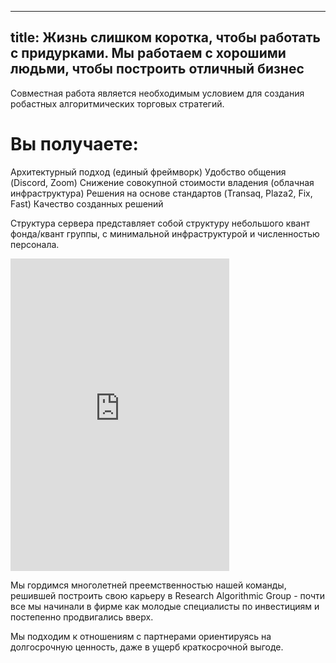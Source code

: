 
---
title: Жизнь слишком коротка, чтобы работать с придурками. Мы работаем с хорошими людьми, чтобы построить отличный бизнес
---

Совместная работа является необходимым условием для создания робастных алгоритмических торговых стратегий. 

# Вы получаете:

Архитектурный подход (единый фреймворк)
Удобство общения (Discord, Zoom)
Снижение совокупной стоимости владения (облачная инфраструктура)
Решения на основе стандартов (Transaq, Plaza2, Fix, Fast)
Качество созданных решений

Структура сервера представляет собой структуру небольшого квант фонда/квант группы, с минимальной инфраструктурой и численностью персонала.

<iframe src="https://discord.com/widget?id=845947068874096660&theme=dark" width="350" height="500" allowtransparency="true" frameborder="0" sandbox="allow-popups allow-popups-to-escape-sandbox allow-same-origin allow-scripts"></iframe>

Мы гордимся многолетней преемственностью нашей команды, решившей построить свою карьеру в Research Algorithmic Group - почти все мы начинали в фирме как молодые специалисты по инвестициям и постепенно продвигались вверх.

Мы подходим к отношениям с партнерами ориентируясь на долгосрочную ценность, даже в ущерб краткосрочной выгоде.
